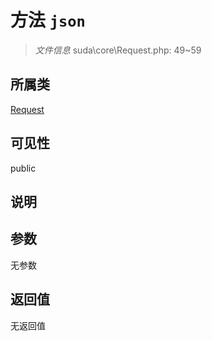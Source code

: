 # 方法 `json`

> *文件信息* suda\core\Request.php: 49~59

## 所属类 

[Request](../Request.md)

## 可见性

public

## 说明



## 参数


无参数


## 返回值

无返回值
